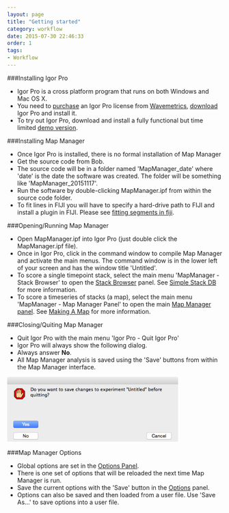 ```yaml
---
layout: page
title: "Getting started"
category: workflow
date: 2015-07-30 22:46:33
order: 1
tags:
- Workflow
---
```


###Installing Igor Pro

 - Igor Pro is a cross platform program that runs on both Windows and Mac OS X.
 - You need to [purchase][2] an Igor Pro license from [Wavemetrics][1], [download][3] Igor Pro and install it.
 - To try out Igor Pro, download and install a fully functional but time limited [demo version][4].

###Installing Map Manager

 - Once Igor Pro is installed, there is no formal installation of Map Manager
 - Get the source code from Bob.
 - The source code will be in a folder named 'MapManager_date' where 'date' is the date the software was created. The folder will be something like 'MapManager_20151117'.
 - Run the software by double-clicking MapManager.ipf from within the source code folder.
 - To fit lines in FIJI you will have to specify a hard-drive path to FIJI and install a plugin in FIJI. Please see [fitting segments in fiji][7].
 
###Opening/Running Map Manager

 - Open MapManager.ipf into Igor Pro (just double click the MapManager.ipf file).
 - Once in Igor Pro, click in the command window to compile Map Manager and activate the main menus. The command window is in the lower left of your screen and has the window title 'Untitled'.
 - To score a single timepoint stack, select the main menu 'MapManager - Stack Browser' to open the [Stack Browser][6] panel. See [Simple Stack DB][10] for more information.
 - To score a timeseries of stacks (a map), select the main menu 'MapManager - Map Manager Panel' to open the main [Map Manager panel][5]. See [Making A Map][11] for more information.

###Closing/Quiting Map Manager

 - Quit Igor Pro with the main menu 'Igor Pro - Quit Igor Pro'
 - Igor Pro will always show the following dialog.
 - Always answer **No**.
 - All Map Manager analysis is saved using the 'Save' buttons from within the Map Manager interface.
<div class="print-page-break"></div>
<IMG class="img-float-left" SRC="images/mm3/quit-igor.png" WIDTH="400">
<div class="print-page-break"></div>

###Map Manager Options

 - Global options are set in the [Options Panel][9].
 - There is one set of options that will be reloaded the next time Map Manager is run.
 - Save the current options with the 'Save' button in the [Options][9] panel.
 - Options can also be saved and then loaded from a user file. Use 'Save As...' to save options into a user file.


[1]: https://www.wavemetrics.com/index.html
[2]: https://www.wavemetrics.com/order/order1.php?type=Academic
[3]: https://www.wavemetrics.com/support/versions.htm
[4]: https://www.wavemetrics.com/support/demos.htm
[5]: /mapmanager/main-panel/
[6]: /mapmanager/stack-browser/
[7]: /mapmanager/fitting-segments-in-fiji/
[8]: /mapmanager/user-files/
[9]: /mapmanager/stackdb-options-panel/
[10]: /mapmanager/simple-stack-db/
[11]: /mapmanager/making-a-map/
